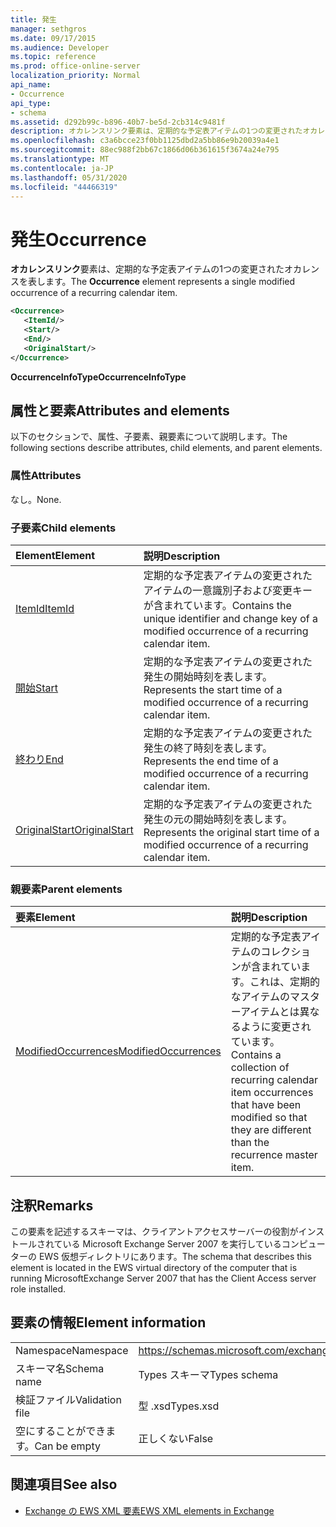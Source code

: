 ```yaml
---
title: 発生
manager: sethgros
ms.date: 09/17/2015
ms.audience: Developer
ms.topic: reference
ms.prod: office-online-server
localization_priority: Normal
api_name:
- Occurrence
api_type:
- schema
ms.assetid: d292b99c-b896-40b7-be5d-2cb314c9481f
description: オカレンスリンク要素は、定期的な予定表アイテムの1つの変更されたオカレンスを表します。
ms.openlocfilehash: c3a6bcce23f0bb1125dbd2a5bb86e9b20039a4e1
ms.sourcegitcommit: 88ec988f2bb67c1866d06b361615f3674a24e795
ms.translationtype: MT
ms.contentlocale: ja-JP
ms.lasthandoff: 05/31/2020
ms.locfileid: "44466319"
---
```

# <a name="occurrence"></a><span data-ttu-id="55df2-103">発生</span><span class="sxs-lookup"><span data-stu-id="55df2-103">Occurrence</span></span>

<span data-ttu-id="55df2-104">**オカレンスリンク**要素は、定期的な予定表アイテムの1つの変更されたオカレンスを表します。</span><span class="sxs-lookup"><span data-stu-id="55df2-104">The **Occurrence** element represents a single modified occurrence of a recurring calendar item.</span></span> 
  
```xml
<Occurrence>
   <ItemId/>
   <Start/>
   <End/>
   <OriginalStart/>
</Occurrence>
```

<span data-ttu-id="55df2-105">**OccurrenceInfoType**</span><span class="sxs-lookup"><span data-stu-id="55df2-105">**OccurrenceInfoType**</span></span>

## <a name="attributes-and-elements"></a><span data-ttu-id="55df2-106">属性と要素</span><span class="sxs-lookup"><span data-stu-id="55df2-106">Attributes and elements</span></span>

<span data-ttu-id="55df2-107">以下のセクションで、属性、子要素、親要素について説明します。</span><span class="sxs-lookup"><span data-stu-id="55df2-107">The following sections describe attributes, child elements, and parent elements.</span></span>
  
### <a name="attributes"></a><span data-ttu-id="55df2-108">属性</span><span class="sxs-lookup"><span data-stu-id="55df2-108">Attributes</span></span>

<span data-ttu-id="55df2-109">なし。</span><span class="sxs-lookup"><span data-stu-id="55df2-109">None.</span></span>
  
### <a name="child-elements"></a><span data-ttu-id="55df2-110">子要素</span><span class="sxs-lookup"><span data-stu-id="55df2-110">Child elements</span></span>

|<span data-ttu-id="55df2-111">**Element**</span><span class="sxs-lookup"><span data-stu-id="55df2-111">**Element**</span></span>|<span data-ttu-id="55df2-112">**説明**</span><span class="sxs-lookup"><span data-stu-id="55df2-112">**Description**</span></span>|
|:-----|:-----|
|[<span data-ttu-id="55df2-113">ItemId</span><span class="sxs-lookup"><span data-stu-id="55df2-113">ItemId</span></span>](itemid.md) <br/> |<span data-ttu-id="55df2-114">定期的な予定表アイテムの変更されたアイテムの一意識別子および変更キーが含まれています。</span><span class="sxs-lookup"><span data-stu-id="55df2-114">Contains the unique identifier and change key of a modified occurrence of a recurring calendar item.</span></span>  <br/> |
|[<span data-ttu-id="55df2-115">開始</span><span class="sxs-lookup"><span data-stu-id="55df2-115">Start</span></span>](start.md) <br/> |<span data-ttu-id="55df2-116">定期的な予定表アイテムの変更された発生の開始時刻を表します。</span><span class="sxs-lookup"><span data-stu-id="55df2-116">Represents the start time of a modified occurrence of a recurring calendar item.</span></span>  <br/> |
|[<span data-ttu-id="55df2-117">終わり</span><span class="sxs-lookup"><span data-stu-id="55df2-117">End </span></span>](end-ex15websvcsotherref.md) <br/> |<span data-ttu-id="55df2-118">定期的な予定表アイテムの変更された発生の終了時刻を表します。</span><span class="sxs-lookup"><span data-stu-id="55df2-118">Represents the end time of a modified occurrence of a recurring calendar item.</span></span>  <br/> |
|[<span data-ttu-id="55df2-119">OriginalStart</span><span class="sxs-lookup"><span data-stu-id="55df2-119">OriginalStart</span></span>](originalstart.md) <br/> |<span data-ttu-id="55df2-120">定期的な予定表アイテムの変更された発生の元の開始時刻を表します。</span><span class="sxs-lookup"><span data-stu-id="55df2-120">Represents the original start time of a modified occurrence of a recurring calendar item.</span></span>  <br/> |
   
### <a name="parent-elements"></a><span data-ttu-id="55df2-121">親要素</span><span class="sxs-lookup"><span data-stu-id="55df2-121">Parent elements</span></span>

|<span data-ttu-id="55df2-122">**要素**</span><span class="sxs-lookup"><span data-stu-id="55df2-122">**Element**</span></span>|<span data-ttu-id="55df2-123">**説明**</span><span class="sxs-lookup"><span data-stu-id="55df2-123">**Description**</span></span>|
|:-----|:-----|
|[<span data-ttu-id="55df2-124">ModifiedOccurrences</span><span class="sxs-lookup"><span data-stu-id="55df2-124">ModifiedOccurrences</span></span>](modifiedoccurrences.md) <br/> |<span data-ttu-id="55df2-125">定期的な予定表アイテムのコレクションが含まれています。これは、定期的なアイテムのマスターアイテムとは異なるように変更されています。</span><span class="sxs-lookup"><span data-stu-id="55df2-125">Contains a collection of recurring calendar item occurrences that have been modified so that they are different than the recurrence master item.</span></span>  <br/> |
   
## <a name="remarks"></a><span data-ttu-id="55df2-126">注釈</span><span class="sxs-lookup"><span data-stu-id="55df2-126">Remarks</span></span>

<span data-ttu-id="55df2-127">この要素を記述するスキーマは、クライアントアクセスサーバーの役割がインストールされている Microsoft Exchange Server 2007 を実行しているコンピューターの EWS 仮想ディレクトリにあります。</span><span class="sxs-lookup"><span data-stu-id="55df2-127">The schema that describes this element is located in the EWS virtual directory of the computer that is running MicrosoftExchange Server 2007 that has the Client Access server role installed.</span></span>
  
## <a name="element-information"></a><span data-ttu-id="55df2-128">要素の情報</span><span class="sxs-lookup"><span data-stu-id="55df2-128">Element information</span></span>

|||
|:-----|:-----|
|<span data-ttu-id="55df2-129">Namespace</span><span class="sxs-lookup"><span data-stu-id="55df2-129">Namespace</span></span>  <br/> |https://schemas.microsoft.com/exchange/services/2006/types  <br/> |
|<span data-ttu-id="55df2-130">スキーマ名</span><span class="sxs-lookup"><span data-stu-id="55df2-130">Schema name</span></span>  <br/> |<span data-ttu-id="55df2-131">Types スキーマ</span><span class="sxs-lookup"><span data-stu-id="55df2-131">Types schema</span></span>  <br/> |
|<span data-ttu-id="55df2-132">検証ファイル</span><span class="sxs-lookup"><span data-stu-id="55df2-132">Validation file</span></span>  <br/> |<span data-ttu-id="55df2-133">型 .xsd</span><span class="sxs-lookup"><span data-stu-id="55df2-133">Types.xsd</span></span>  <br/> |
|<span data-ttu-id="55df2-134">空にすることができます。</span><span class="sxs-lookup"><span data-stu-id="55df2-134">Can be empty</span></span>  <br/> |<span data-ttu-id="55df2-135">正しくない</span><span class="sxs-lookup"><span data-stu-id="55df2-135">False</span></span>  <br/> |
   
## <a name="see-also"></a><span data-ttu-id="55df2-136">関連項目</span><span class="sxs-lookup"><span data-stu-id="55df2-136">See also</span></span>

- [<span data-ttu-id="55df2-137">Exchange の EWS XML 要素</span><span class="sxs-lookup"><span data-stu-id="55df2-137">EWS XML elements in Exchange</span></span>](ews-xml-elements-in-exchange.md)


